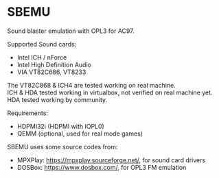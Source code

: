 # SBEMU
Sound blaster emulation with OPL3 for AC97.

Supported Sound cards:
 * Intel ICH / nForce
 * Intel High Definition Audio
 * VIA VT82C686, VT8233

The VT82C868 & ICH4 are tested working on real machine.\
ICH & HDA tested working in virtualbox, not verified on real machine yet.\
HDA tested working by community.


Requirements:
 * HDPMI32i (HDPMI with IOPL0)
 * QEMM (optional, used for real mode games)
 
SBEMU uses some source codes from:
 * MPXPlay: https://mpxplay.sourceforge.net/, for sound card drivers
 * DOSBox: https://www.dosbox.com/, for OPL3 FM emulation
